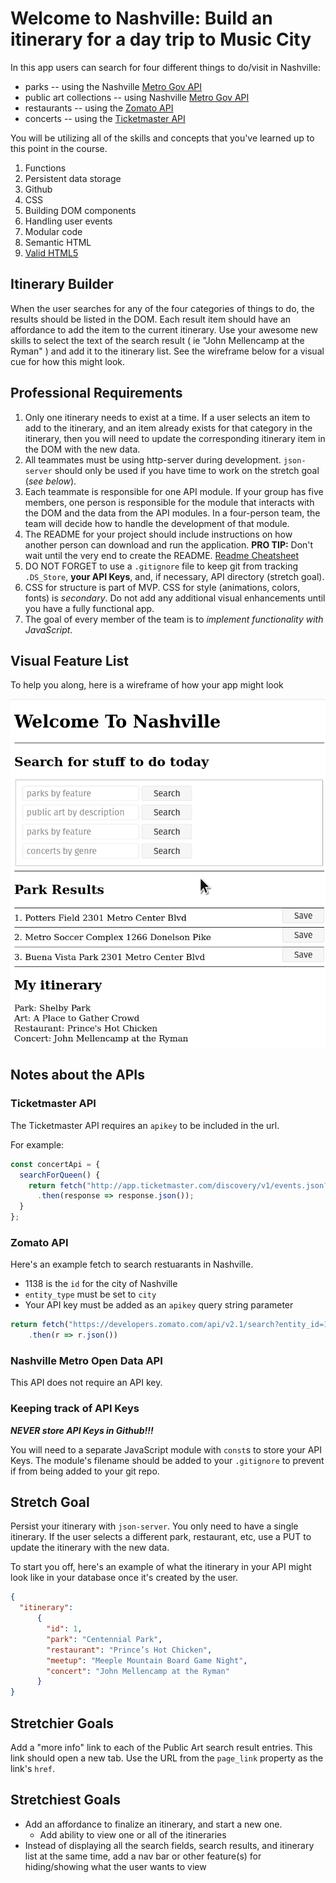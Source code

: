 # Welcome to Nashville: Build an itinerary for a day trip to Music City

In this app users can search for four different things to do/visit in Nashville:
* parks -- using the Nashville [Metro Gov API](https://dev.socrata.com/foundry/data.nashville.gov/xbru-cfzi)
* public art collections -- using Nashville [Metro Gov API](https://dev.socrata.com/foundry/data.nashville.gov/eviu-nxp6)
* restaurants -- using the [Zomato API](https://developers.zomato.com/api)
* concerts -- using the [Ticketmaster API](https://developer.ticketmaster.com/products-and-docs/apis/getting-started/)

You will be utilizing all of the skills and concepts that you've learned up to this point in the course.

1. Functions
1. Persistent data storage
1. Github
1. CSS
1. Building DOM components
1. Handling user events
1. Modular code
1. Semantic HTML
1. [Valid HTML5](https://validator.w3.org/)

## Itinerary Builder

When the user searches for any of the four categories of things to do, the results should be listed in the DOM. Each result item should have an affordance to add the item to the current itinerary. Use your awesome new skills to select the text of the search result ( ie "John Mellencamp at the Ryman" ) and add it to the itinerary list. See the wireframe below for a visual cue for how this might look.


## Professional Requirements

1. Only one itinerary needs to exist at a time. If a user selects an item to add to the itinerary, and an item already exists for that category in the itinerary, then you will need to update the corresponding itinerary item in the DOM with the new data.
1. All teammates must be using http-server during development. `json-server` should only be used if you have time to work on the stretch goal (_see below_).
1. Each teammate is responsible for one API module. If your group has five members, one person is responsible for the module that interacts with the DOM and the data from the API modules. In a four-person team, the team will decide how to handle the development of that module.
1. The README for your project should include instructions on how another person can download and run the application. **PRO TIP:** Don't wait until the very end to create the README. [Readme Cheatsheet](https://github.com/adam-p/markdown-here/wiki/Markdown-Cheatsheet)
1. DO NOT FORGET to use a `.gitignore` file to keep git from tracking `.DS_Store`, **your API Keys**, and, if necessary, API directory (stretch goal).
1. CSS for structure is part of MVP. CSS for style (animations, colors, fonts) is _secondary_. Do not add any additional visual enhancements until you have a fully functional app. 
1. The goal of every member of the team is to _implement functionality with JavaScript_.

## Visual Feature List

To help you along, here is a wireframe of how your app might look

![welcome wireframe](./welcom-to-nashville-example.png)

## Notes about the APIs

### Ticketmaster API

The Ticketmaster API requires an `apikey` to be included in the url.

For example:
```js
const concertApi = {
  searchForQueen() {
    return fetch("http://app.ticketmaster.com/discovery/v1/events.json?keyword=Queen&apikey=__YOUR_API_KEY_HERE__")
      .then(response => response.json());
  }
};
```

### Zomato API

Here's an example fetch to search restuarants in Nashville.

* 1138 is the `id` for the city of Nashville
* `entity_type` must be set to `city`
* Your API key must be added as an `apikey` query string parameter

```js
return fetch("https://developers.zomato.com/api/v2.1/search?entity_id=1138&entity_type=city&start=first&sort=rating&apikey=__YOUR_API_KEY_HERE__")
    .then(r => r.json())
```

### Nashville Metro Open Data API

This API does not require an API key.

### Keeping track of API Keys

_**NEVER store API Keys in Github!!!**_

You will need to a separate JavaScript module with `const`s to store your API Keys. The module's filename should be added to your `.gitignore` to prevent if from being added to your git repo.

## Stretch Goal

Persist your itinerary with `json-server`. You only need to have a single itinerary. If the user selects a different park, restaurant, etc, use a PUT to update the itinerary with the new data.

To start you off, here's an example of what the itinerary in your API might look like in your database once it's created by the user.

```json
{
  "itinerary":
      {
        "id": 1,
        "park": "Centennial Park",
        "restaurant": "Prince’s Hot Chicken",
        "meetup": "Meeple Mountain Board Game Night",
        "concert": "John Mellencamp at the Ryman"
      }
}
```
## Stretchier Goals

Add a "more info" link to each of the Public Art search result entries. This link should open a new tab. Use the URL from the `page_link` property as the link's `href`.

## Stretchiest Goals
* Add an affordance to finalize an itinerary, and start a new one.
  * Add ability to view one or all of the itineraries
* Instead of displaying all the search fields, search results, and itinerary list at the same time, add a nav bar or other feature(s) for hiding/showing what the user wants to view